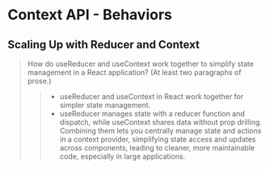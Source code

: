 #  Context API - Behaviors
## Scaling Up with Reducer and Context
> How do useReducer and useContext work together to simplify state management in a React application? (At least two paragraphs of prose.) 
>> * useReducer and useContext in React work together for simpler state management. 
>> * useReducer manages state with a reducer function and dispatch, while useContext shares data without prop drilling. Combining them lets you centrally manage state and actions in a context provider, simplifying state access and updates across components, leading to cleaner, more maintainable code, especially in large applications.